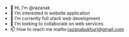 - 👋 Hi, I’m @razanak
- 👀 I’m interested in website application
- 🌱 I’m currently full stack web development
- 💞️ I’m looking to collaborate on web services
- 📫 How to reach me mailto:razanabukhurj@gmail.com

<!---
razanak/razanak is a ✨ special ✨ repository because its `README.md` (this file) appears on your GitHub profile.
You can click the Preview link to take a look at your changes.
--->
